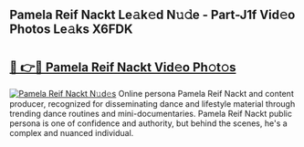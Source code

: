 ## Pamela Reif Nackt Le𝚊k𝚎d N𝚞𝚍e - Part-J1f Vid𝚎o Photos Le𝚊ks X6FDK

# <h2><a href="http://fb6m02.evod.top/?m=Pamela+Reif+Nackt">🔗 👉🔴 Pamela Reif Nackt Vid𝚎o Ph𝚘t𝚘s</a></h2>

[![Pamela Reif Nackt N𝚞d𝚎s](https://i.imgur.com/8V9OHl7.gif)](http://fb6m02.evod.top/?m=Pamela+Reif+Nackt)
Online persona Pamela Reif Nackt and content producer, recognized for disseminating dance and lifestyle material through trending dance routines and mini-documentaries. Pamela Reif Nackt public persona is one of confidence and authority, but behind the scenes, he's a complex and nuanced individual. 
